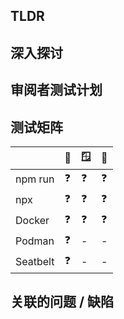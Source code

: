 ## TLDR

<!-- 请简要描述此拉取请求的更改内容、原因以及审阅者需重点关注的部分 -->

## 深入探讨

<!-- 更多想法和深入讨论 -->

## 审阅者测试计划

<!-- 当有人审阅你的代码时，他们应拉取并运行这些代码。他们如何验证你的更改有效？如果相关，有哪些好的示例提示和测试方法可以验证你的更改 -->

## 测试矩阵

<!-- 提交前请尽可能在以下选项中验证你的更改 -->

|          | 🍏  | 🪟  | 🐧  |
| -------- | --- | --- | --- |
| npm run  | ❓  | ❓  | ❓  |
| npx      | ❓  | ❓  | ❓  |
| Docker   | ❓  | ❓  | ❓  |
| Podman   | ❓  | -   | -   |
| Seatbelt | ❓  | -   | -   |

## 关联的问题 / 缺陷

<!--
链接到任何相关的问题或缺陷。

**如果此 PR 完全解决了某个问题，请使用以下任一关键字，在合并此 PR 时自动关闭该问题：**

- Closes #<issue_number>
- Fixes #<issue_number>
- Resolves #<issue_number>

*示例：`Resolves #123`*

**如果此 PR 仅与某个问题相关或部分修复，请在不使用关键字的情况下引用问题编号：**

*示例：`This PR makes progress on #456` 或 `Related to #789`*
